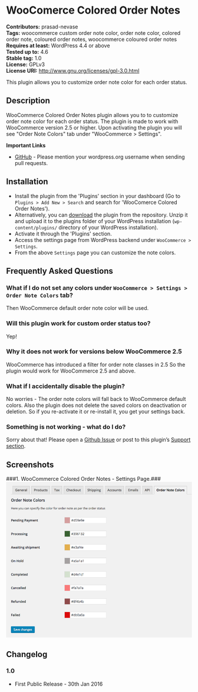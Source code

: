 # WooComerce Colored Order Notes #
**Contributors:** prasad-nevase  
**Tags:** woocommerce custom order note color, order note color, colored order note, coloured order notes, woocommerce coloured order notes  
**Requires at least:** WordPress 4.4 or above  
**Tested up to:** 4.6  
**Stable tag:** 1.0  
**License:** GPLv3  
**License URI:** http://www.gnu.org/licenses/gpl-3.0.html  

This plugin allows you to customize order note color for each order status.

## Description ##

WooCommerce Colored Order Notes plugin allows you to to customize order note color for each order status. The plugin is made to work with WooCommerce version 2.5 or higher. Upon activating the plugin you will see "Order Note Colors" tab under "WooCommerce > Settings".


**Important Links**

* [GitHub](https://github.com/ItsMePN/colored-order-notes-for-woocommerce) - Please mention your wordpress.org username when sending pull requests.

## Installation ##

* Install the plugin from the 'Plugins' section in your dashboard (Go to `Plugins > Add New > Search` and search for 'WooComerce Colored Order Notes').
* Alternatively, you can [download](http://downloads.wordpress.org/plugin/colored-order-notes-for-woocommerce.zip "Download WooCommerce Colored Order Notes") the plugin from the repository. Unzip it and upload it to the plugins folder of your WordPress installation (`wp-content/plugins/` directory of your WordPress installation).
* Activate it through the 'Plugins' section.
* Access the settings page from WordPress backend under `WooCommerce > Settings`.
* From the above `Settings` page you can customize the note colors.

## Frequently Asked Questions ##

### What if I do not set any colors under `WooCommerce > Settings > Order Note Colors` tab? ###
Then WooCommerce default order note color will be used.

### Will this plugin work for custom order status too? ###
Yep!

### Why it does not work for versions below WooCommerce 2.5 ###
WooCommerce has introduced a filter for order note classes in 2.5 So the plugin would work for WooCommerce 2.5 and above.

### What if I accidentally disable the plugin? ###
No worries - The order note colors will fall back to WooCommerce default colors. Also the plugin does not delete the saved colors on deactivation or deletion. So if you re-activate it or re-install it, you get your settings back.

### Something is not working - what do I do? ###
Sorry about that! Please open a [Github Issue](https://github.com/ItsMePN/colored-order-notes-for-woocommerce/issues) or post to this plugin’s [Support section](https://wordpress.org/support/plugin/colored-order-notes-for-woocommerce).


## Screenshots ##

###1. WooCommerce Colored Order Notes - Settings Page.###
![WooCommerce Colored Order Notes - Settings Page](https://github.com/ItsMePN/colored-order-notes-for-woocommerce/blob/master/assets/screenshot-1.png)


## Changelog ##

### 1.0 ###
* First Public Release - 30th Jan 2016
